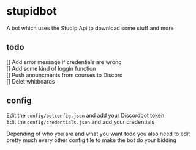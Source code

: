 # stupidbot
A bot which uses the StudIp Api to download some stuff and more


## todo 
[] Add error message if credentials are wrong  
[] Add some kind of loggin function  
[] Push anouncments from courses to Discord  
[] Delet whitboards  

## config
Edit the <code>config/botconfig.json</code> and add your Discordbot token  
Edit the <code>config/credentials.json</code> and add your credentials  

Depending of who you are and what you want todo you also need to edit pretty much every other config file to make the bot do your bidding
